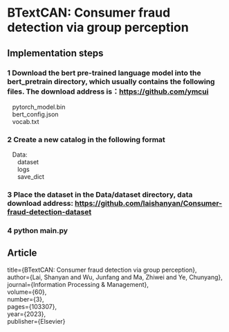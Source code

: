 # BTextCAN: Consumer fraud detection via group perception

## Implementation steps

### 1 Download the bert pre-trained language model into the bert_pretrain directory, which usually contains the following files. The download address is：https://github.com/ymcui

   &nbsp;&nbsp; pytorch_model.bin   
   &nbsp;&nbsp; bert_config.json   
   &nbsp;&nbsp; vocab.txt

### 2 Create a new catalog in the following format

   &nbsp;&nbsp; Data:  
     &nbsp;&nbsp; &nbsp;&nbsp; dataset  
     &nbsp;&nbsp; &nbsp;&nbsp; logs  
     &nbsp;&nbsp; &nbsp;&nbsp; save_dict  

### 3 Place the dataset in the Data/dataset directory, data download address: https://github.com/laishanyan/Consumer-fraud-detection-dataset

### 4 python main.py

## Article
  title={BTextCAN: Consumer fraud detection via group perception},  
  author={Lai, Shanyan and Wu, Junfang and Ma, Zhiwei and Ye, Chunyang},  
  journal={Information Processing \& Management},  
  volume={60},  
  number={3},  
  pages={103307},  
  year={2023},  
  publisher={Elsevier}  
  
